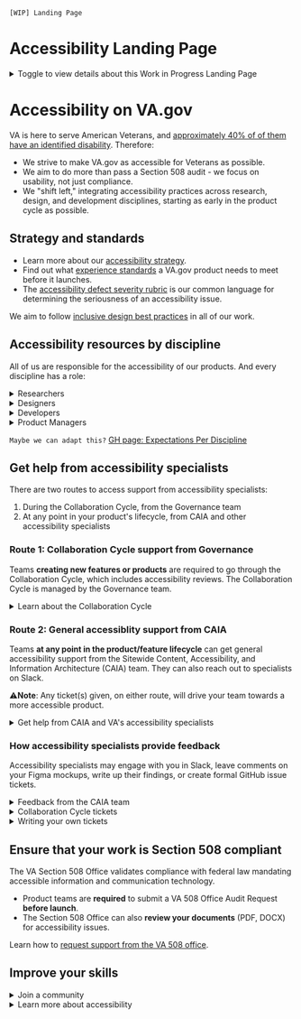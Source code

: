 `[WIP] Landing Page`
# Accessibility Landing Page

<details><summary>Toggle to view details about this Work in Progress Landing Page</summary>
  <br>
The goal of this page is to provide a well-organized clearinghouse of information about VA's accessibility practices. Our mission - to point VFS teams to the information, tools, and people they need to make VA.gov accessible, beyond compliance.

## About this page
The structure and content of this page is based on:
- [CAIA's documentation content inventory](https://docs.google.com/spreadsheets/d/1YsMFmvgD4hEc93KTaTPJwvR5heHsCNgC3cwj53Eu3Ys/edit#gid=737007164)  
- [CAIA's modeling exercise](https://airtable.com/app0xn5tf3PzkmRgN/tblRWeBHtjv1iaJbf/viwXbamm2X62BkHL5?blocks=hide)

</details>

# Accessibility on VA.gov
VA is here to serve American Veterans, and [approximately 40% of of them have an identified disability](https://github.com/department-of-veterans-affairs/va.gov-team/blob/master/teams/vsa/accessibility/disability-statistics-veterans.md). Therefore:
- We strive to make VA.gov as accessible for Veterans as possible.
- We aim to do more than pass a Section 508 audit - we focus on usability, not just compliance.
- We "shift left," integrating accessibility practices across research, design, and development disciplines, starting as early in the product cycle as possible.


## Strategy and standards
- Learn more about our [accessibility strategy](https://depo-platform-documentation.scrollhelp.site/getting-started/modernized-va-gov-accessibility-strategy).
- Find out what [experience standards](https://depo-platform-documentation.scrollhelp.site/collaboration-cycle/va-gov-experience-standards) a VA.gov product needs to meet before it launches.
- The [accessibility defect severity rubric](https://depo-platform-documentation.scrollhelp.site/developer-docs/accessibility-defect-severity-rubric) is our common language for determining the seriousness of an accessibility issue.

We aim to follow [inclusive design best practices](https://github.com/department-of-veterans-affairs/va.gov-team/tree/master/teams/vsa/accessibility/learning-sessions/abc01-inclusive-design-best-practices
) in all of our work.

## Accessibility resources by discipline
All of us are responsible for the accessibility of our products. And every discipline has a role:

<details><summary>Researchers</summary>

### Resources for researchers

The best way to ensure that a product is accessible is to test it with users of assistive technology. Designing for complex needs first - like aging Veterans above the age of 55 or Veterans with disabilities - means designing for the future of **all** Veterans who age or acquire disabilities later in life. (Learn about [inclusive research practices](https://github.com/department-of-veterans-affairs/va.gov-team/blob/master/teams/vsa/accessibility/research/introduction.md).)

#### Get help
The CAIA team can support your inclusive research sessions by:
- Reviewing your research plan
- Providing technical support during sessions with assistive technology (AT) users
- Observing sessions with AT users from an accessibility point of view, and provide findings

Put in an[ AT Research Support Ticket](https://github.com/department-of-veterans-affairs/va.gov-team/issues/new?assignees=coforma-terry&labels=508%2FAccessibility%2C+sitewide+CAIA%2C+sitewide+accessibility%2C+CAIA-a11y-research&projects=&template=caia-a11y-research.yaml&title=%5BCAIA+A11y+Research%5D%3A+Team+name%2C+product+name) with CAIA to get started.

#### Recruiting participants
- Use the [MVS sampling method](https://github.com/department-of-veterans-affairs/va.gov-team/blob/master/teams/vsa/accessibility/research/recruitment.md#maximum-variation-sampling) to recruit participants that use assistive technology
- Include mobile participants, or have a separate study for mobile usability testing
- Read more about [inclusive recruitment strategies](https://github.com/department-of-veterans-affairs/va.gov-team/blob/master/teams/vsa/accessibility/research/recruitment.md)

#### Preparing prototypes for assistive technology users
- Review [types of assitive technologies and how to modify your prototypes](https://depo-platform-documentation.scrollhelp.site/research-design/testing-your-prototype-with-assistive-technology-u)
- Consider [creating your prototype in CodePen](https://depo-platform-documentation.scrollhelp.site/research-design/accessible-prototyping-with-codepen) for the most accurate results

#### Research sessions
- Read VA's guide to [research with assistive technology users](https://depo-platform-documentation.scrollhelp.site/research-design/research-with-assistive-technology-users)
- Follow the [screen reader checklist](https://depo-platform-documentation.scrollhelp.site/research-design/screen-reader-checklist)
- Learn [how to be respectful of participants with disabilities](https://depo-platform-documentation.scrollhelp.site/research-design/disability-etiquette)


</details>

<details><summary>Designers</summary>

### Resources for designers

Creating visual designs with accessibility in mind will go a long way in making your end product accessible to all Veterans.

#### Apply accessibility best practices
`I grabbed these links from W3C, do they suffice?` When designing an interface, follow these best practices:
- [Provide sufficient contrast between foreground and background](https://www.w3.org/WAI/tips/designing/#provide-sufficient-contrast-between-foreground-and-background)
- [Don’t use color alone to convey information](https://www.w3.org/WAI/tips/designing/#dont-use-color-alone-to-convey-information)
- [Ensure that interactive elements are easy to identify](https://www.w3.org/WAI/tips/designing/#ensure-that-interactive-elements-are-easy-to-identify)
- [Provide clear and consistent navigation options](https://www.w3.org/WAI/tips/designing/#provide-clear-and-consistent-navigation-options)
- [Ensure that form elements include clearly associated labels](https://www.w3.org/WAI/tips/designing/#ensure-that-form-elements-include-clearly-associated-labels)
- [Provide easily identifiable feedback](https://www.w3.org/WAI/tips/designing/#provide-easily-identifiable-feedback)
- [Use headings and spacing to group related content](https://www.w3.org/WAI/tips/designing/#use-headings-and-spacing-to-group-related-content)
- [Create designs for different viewport sizes](https://www.w3.org/WAI/tips/designing/#create-designs-for-different-viewport-sizes)
- [Include image and media alternatives in your design](https://www.w3.org/WAI/tips/designing/#include-image-and-media-alternatives-in-your-design)
- [Provide controls for content that starts automatically](https://www.w3.org/WAI/tips/designing/#provide-controls-for-content-that-starts-automatically)

#### Use VA Design System components
Don't re-create the wheel! The [VA Design System ](https://design.va.gov/)(VADS) is here to help. VADS Components are well-documented and have been reviewed for accessibility issues. Whenever possible, default to using an existing component or pattern in your designs.
- [VA Design System components Sketch library](https://www.sketch.com/s/610156b6-f281-4497-81f3-64454fc72156/symbols)
- [VA Design System components Figma library](https://www.figma.com/file/afurtw4iqQe6y4gXfNfkkk/VADS-Component-Library?type=design&mode=design&t=Ld7dhuyaPcerrnPF-0)

#### Use accessibility annotations
A lot can be lost in translation when handing off your designs to a developer. Use accessibility annotations to make your intentions clear. It's especially important to annotate information that is semantically important, but not obvious on visual inspection:
- Heading levels (`H1`, `H2`, etc.)
- Anything that's using non-default styling (for example, an `H3` that's styled to look like an `H2`)
- Text that's only accessible via assistive technology - alt text, aria-labels (for example, an "Edit" link with the `aria-label` "Edit address")
- Focus management between pages or screens
- Tab/focus order
- Any elements requiring `aria`
- Alt text for images/icons
- `Legend` and `fieldset`, if you're creating a form

Use these kits to make your annotations:
- [VA Annotations Sketch library](https://www.sketch.com/s/aaa5c25f-6991-4aac-a6ed-d378bdff7727)
- [VA Annotations Figma library](https://www.figma.com/file/CZcnWfQOwtLqPm4WA5paYG/VADS-Annotation-Kit?type=design&node-id=415-1135&mode=design&t=Ld7dhuyaPcerrnPF-0)

#### Consider prototyping in CodePen
You'll eventually test with users of assistive technology (AT). In general, AT works best with coded prototypes. Before research begins, you should consider [creating your prototype in CodePen](https://depo-platform-documentation.scrollhelp.site/research-design/accessible-prototyping-with-codepen) for the most accurate research results.



</details>

<details><summary>Developers</summary></details>

<details><summary>Product Managers</summary></details>

`Maybe we can adapt this?` [GH page: Expectations Per Discipline](https://github.com/department-of-veterans-affairs/va.gov-team/blob/master/teams/vsa/accessibility/expectations-per-discipline.md)


## Get help from accessibility specialists


There are two routes to access support from accessibility specialists:
1. During the Collaboration Cycle, from the Governance team
2. At any point in your product's lifecycle, from CAIA and other accessibility specialists


### Route 1: Collaboration Cycle support from Governance
Teams **creating new features or products** are required to go through the Collaboration Cycle, which includes accessibility reviews. The Collaboration Cycle is managed by the Governance team.
<details><summary>Learn about the Collaboration Cycle</summary>


 <br>The Collaboration Cycle, managed by the **Platform Governance** team, is where teams who are building products/features on VA.gov get feedback and guidance on their product/feature to ensure it meets VA.gov experience standards for design, content, information architecture, quality assurance, accessibility, and research. 
 
Teams engage with the Collaboration Cycle throughout their product’s/feature’s lifecycle via three separate touchpoint meetings (Design Intent, Midpoint Review and Staging).

[Learn how the Collaboration Cycle works](https://depo-platform-documentation.scrollhelp.site/collaboration-cycle/), and [contact the Governance team](https://depo-platform-documentation.scrollhelp.site/collaboration-cycle/contact-us) with your questions.

</details>

### Route 2: General accessiblity support from CAIA
Teams **at any point in the product/feature lifecycle** can get general accessibility support from the Sitewide Content, Accessibility, and Information Architecture (CAIA) team. They can also reach out to specialists on Slack.

⚠️**Note**: Any ticket(s) given, on either route, will drive your team towards a more accessible product.

<details><summary>Get help from CAIA and VA's accessibility specialists</summary>
 <br>

The **Sitewide Content, Accessibility, and Information Architecture (CAIA)** team is here support your accessibility needs, _no matter how far along you are in the product/feature lifecycle_. 

You can reach out to CAIA whether you're in the Collaboration Cycle or not.

#### How CAIA can help
- **Evaluate** your product at any stage - from wireframe to developed code - and provide feedback and recommendations
- **Provide** screen reader tech support and accessibility-focused observations during user research sessions with users of assistive technology
- **Answer** general questions about accessibility best practices

[Check out the menu of offerings that CAIA provides](https://github.com/department-of-veterans-affairs/va.gov-team/tree/2e5a0a08bd51ae3258de4c9f37754f907e938586/teams/CAIA/accessibility#services-we-offer)

#### Get started with CAIA 🎫
- To start working with CAIA, [submit a CAIA ticket](https://depo-platform-documentation.scrollhelp.site/collaboration-cycle/sitewide-content-and-ia-intake-request) 
- Contact the team on Slack via [#sitewide-content-accessibility-ia](https://dsva.slack.com/archives/C01K37HRUAH). 

#### Other ways to contact accessibility specialists
- **Embedded accessibility specialists:** Several product teams have embedded accessibility specialists.
    - If you're on one of those teams, reach out to your specialist for help and advice.
    - If your team does not have a dedicated a11y, please submit a ticket with CAIA for support.
- **Slack**: VA accessibility specialists are available on Slack the [#accessibility-help](https://dsva.slack.com/archives/C8E985R32) channel.
    - No worries if you don't know what exactly you need.
    - Ask your question and a specialist will help you as soon as possible.
- **Office Hours**: You can also reach CAIA by attending their weekly office hours.
    - As of 12/21/2023 Office Hours are on Tuesdays at 4 PM Eastern.
    - Join via [Zoom](https://coformaco.zoom.us/j/83992174780?pwd=Tk1jZ0o3MWxLcHFMWTM1S3ZrcytqUT09).
</details>


### How accessibility specialists provide feedback

Accessibility specialists may engage with you in Slack, leave comments on your Figma mockups, write up their findings, or create formal GitHub issue tickets.

<details><summary>Feedback from the CAIA team</summary>

#### Feedback from the CAIA team
Depending on the VFS team's needs, the content, accessibility, and information architecture CAIA workstreams will work together to review products.
  
  CAIA will adjust to your needs. Depending on the product and team in question, CAIA may opt to provide feedback in the team's Slack channel, or as comments in a mockup.

For more detailed, thorough reviews, CAIA accessibility specialists will write up their findings and add them to GitHub. They'll share a link to the findings with the team via Slack and any related GitHub issue tickets. 
- **Product reviews** include existing and potential accessibility issues, and proposed solutions. In general, this is [what CAIA looks for](https://github.com/department-of-veterans-affairs/va.gov-team/blob/master/teams/shared-support/accessibility/documentation/how-we-audit.md) and [what tools CAIA uses](https://github.com/department-of-veterans-affairs/va.gov-team/blob/master/teams/shared-support/accessibility/documentation/what-accessibility-tools-we-use.md) to audit a product.
- **User research findings** include accessibility issues found during testing, participant quotes, and research synthesis from the CAIA team.

Examples:
- [Design review deliverable](https://github.com/department-of-veterans-affairs/va.gov-team/blob/master/teams/CAIA/accessibility/Deliverables/Benefits%20Disability%20Experience%20526EZ/202312-design-review.md)
- [Midpoint review deliverable](https://github.com/department-of-veterans-affairs/va.gov-team/blob/master/teams/CAIA/accessibility/Deliverables/Benefits%20Representation%20Management/2023Nov-accreditedRepAppointWidget-midpointReview.md)
- [User research findings](https://github.com/department-of-veterans-affairs/va.gov-team/blob/master/teams/CAIA/accessibility/Deliverables/Core%20Identity%20Team/2023-Aug-accessibility-findings-Identity-Core.md)
</details>

<details><summary>Collaboration Cycle tickets</summary>

#### Collaboration Cycle tickets

During a Collaboration Cycle Staging Review, accessibility specialists will review your product. If they find any accessibility issues, they’ll write a ticket for each issue that outlines:
- The issue (often with screenshots or video examples)
- A proposed solution
- The [VA experience standard](https://depo-platform-documentation.scrollhelp.site/collaboration-cycle/VA.gov-experience-standards.1683980311.html) related to the issue
- The [defect severity level](https://depo-platform-documentation.scrollhelp.site/developer-docs/Accessibility-defect-severity-rubric.1906671954.html)

Learn more about [Staging Review Issue tickets](https://depo-platform-documentation.scrollhelp.site/collaboration-cycle/anatomy-of-a-staging-review-issue-ticket).
</details>

<details><summary>Writing your own tickets</summary>

#### Writing your own tickets

If you’re reviewing your product for accessibility issues, you can write your own tickets to keep track of your findings and close them upon completion. 

[Learn how to write good accessibility tickets](https://github.com/department-of-veterans-affairs/va.gov-team/blob/master/teams/shared-support/accessibility/documentation/how-to-write-good-accessibility-tickets.md). And here are [tickets for common accessibility issues](https://github.com/department-of-veterans-affairs/va.gov-team/tree/master/platform/accessibility/common-issues) to help you get started.

</details>

## Ensure that your work is Section 508 compliant

The VA Section 508 Office validates compliance with federal law mandating accessible information and communication technology. 
- Product teams are **required** to submit a VA 508 Office Audit Request **before launch**.
- The Section 508 Office can also **review your documents** (PDF, DOCX) for accessibility issues.

Learn how to [request support from the VA 508 office](https://depo-platform-documentation.scrollhelp.site/developer-docs/request-support-from-the-va-508-office).

## Improve your skills
<details><summary>Join a community</summary>

### A11y Champs
Accessibility Champtions ("a11y champs") is a grassroots, volunteer-led educational program. Anyone working at the VA, with access to the DSVA slack channel, can become an accessibility champion through this curriculum! [Start your A11y Champs journey.](https://github.com/department-of-veterans-affairs/va.gov-team/tree/master/teams/vsa/accessibility/a11y-champs)

### VA Trauma Community
Rhe VA trauma community is a grassroots, volunteer led multi-disciplinary community focused on maturing our approach to trauma from facilitating research to caring for practitioners. [Learn more about the Trauma Community.](https://github.com/department-of-veterans-affairs/va.gov-team/tree/master/teams/shared-support/trauma)

</details>
<details><summary>Learn more about accessibility</summary>

### Cognitive issues / Traumatic Brain Injury (TBI)
- [Cognitive considerations](https://github.com/department-of-veterans-affairs/va.gov-team/tree/master/teams/vsa/accessibility/learning-sessions/abc03-cognitive-considerations)
- How to design for Veterans with [Traumatic Brain Injuries](https://vfs.atlassian.net/wiki/spaces/ACP/pages/2177892586/Traumatic+Brain+Injury+TBI)

### Technical considerations
- [Buttons vs links](https://docs.google.com/presentation/d/1hv7kENiPuXGcZDwQSM5hItnbyXezu4nY9lFksMQpSK4/edit#slide=id.ge8045de9aa_0_0)
- [Focus management](https://docs.google.com/presentation/d/1XSy61Hhh3SFic_3fS_DotQ_QfPbTEKeuVIE7gH2O4aI/edit#slide=id.g100cc953fd1_0_0) and [focus tracking](https://vfs.atlassian.net/wiki/spaces/ACP/pages/2206531715/Focus+Tracking) `these might be too duplicative??`
- [Headings](https://docs.google.com/presentation/d/1iYnPVPYzPsESY2miDtNhg3aEtve9IEnr8_TuEevInZA/edit?usp=sharing)
- [Links](https://docs.google.com/presentation/d/14AwUoFOg_Ix1Txl9oePtPD1ntOpylBWwBJMYq9f5vmo/edit?usp=sharing)
- [Live regions](https://docs.google.com/presentation/d/1-r6xRByAcqF4AiHTh6ffZ7GmoWZevjiwkjjcLp3K52k/edit?usp=sharing)

### Assistive technology
- [Getting started with keyboard navigation and screen readers](https://github.com/department-of-veterans-affairs/va.gov-team/tree/master/teams/vsa/accessibility/learning-sessions/abc02-getting-started-with-keyboard-navigation-and-screen-readers)
- [Testing with assistive technology users](https://depo-platform-documentation.scrollhelp.site/research-design/testing-your-prototype-with-assistive-technology-u)
</details>
